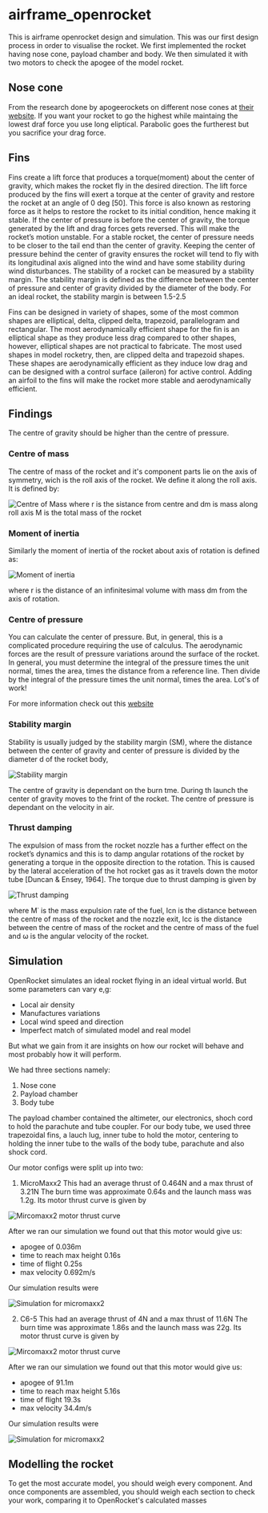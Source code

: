 # airframe_openrocket
This is airframe openrocket design and simulation. This was our first design process in order to visualise the rocket. We first implemented the rocket having nose cone, payload chamber and body. We then simulated it with two motors to check the apogee of the model rocket.

## Nose cone
From the research done by apogeerockets on different nose cones at [their website](https://www.apogeerockets.com/education/downloads/Newsletter346.pdf). If you want your rocket to go the highest while maintaing the lowest draf force you use long eliptical. Parabolic goes the furtherest but you sacrifice your drag force.

## Fins
Fins create a lift force that produces a torque(moment) about the center of gravity, which makes the rocket fly in the desired direction. The lift force produced by the fins will exert a torque at the center of gravity and restore the rocket at an angle of 0 deg [50]. This force is also known as restoring force as it helps to restore the rocket
to its initial condition, hence making it stable. If the center of pressure is before the center of gravity, the torque generated by the lift and drag forces gets reversed. This will make the rocket’s motion unstable. For a stable rocket, the center of pressure needs to be closer to the tail end than the center of gravity. Keeping the center of pressure behind the center of gravity ensures the rocket will tend to fly with its longitudinal axis aligned into the wind and have some stability during wind disturbances. The stability of a rocket can be measured by a stability margin. The stability margin is defined as the difference between the center of pressure and center of gravity divided by the diameter of the body. For an ideal rocket, the stability margin is between 1.5-2.5

Fins can be designed in variety of shapes, some of the most common shapes are elliptical, delta, clipped delta, trapezoid, parallelogram and rectangular. The most aerodynamically efficient shape for the fin is an elliptical shape as they produce less drag compared to other shapes, however, elliptical shapes are not practical to fabricate. The most used shapes in model rocketry, then, are clipped delta and trapezoid shapes. These shapes are aerodynamically efficient as they induce low drag and can be designed with a control surface (aileron) for active control. Adding an airfoil to the fins will make the rocket more stable and aerodynamically efficient.

## Findings
The centre of gravity should be higher than the centre of pressure.

### Centre of mass
The centre of mass of the rocket and it's component parts lie on the axis of symmetry, wich is the roll axis of the rocket. We define it along the roll axis. It is defined by: 

![Centre of Mass](img/centreofmass.png)
where r is the sistance from centre and dm is mass along roll axis M is the total mass of the rocket

### Moment of inertia
Similarly the moment of inertia of the rocket about axis of rotation is defined as:

![Moment of inertia](img/momentofinteria.png)

where r is the distance of an infinitesimal volume with mass dm from the axis of rotation.

### Centre of pressure
You can calculate the center of pressure. But, in general, this is a complicated procedure requiring the use of calculus. The aerodynamic forces are the result of pressure variations around the surface of the rocket. In general, you must determine the integral of the pressure times the unit normal, times the area, times the distance from a reference line. Then divide by the integral of the pressure times the unit normal, times the area. Lot's of work!

For more information check out this [website](https://estesrockets.com/wp-content/uploads/Educator/TIR_33_Center_of_Pressure.pdf)

### Stability margin
Stability is usually judged by the stability margin (SM), where the distance between the center of gravity and center of pressure is divided by the diameter d of the rocket body,

![Stability margin](img/stabilitymargin.png)

The centre of gravity is dependant on the burn tme. During th launch the center of gravity moves to the frint of the rocket. The centre of pressure is dependant on the velocity in air.

### Thrust damping
The expulsion of mass from the rocket nozzle has a further effect on the rocket’s dynamics and this is to damp angular rotations of the rocket by generating a torque in the opposite direction to the rotation. This is caused by the lateral acceleration of the hot rocket gas as it travels
down the motor tube [Duncan & Ensey, 1964].
The torque due to thrust damping is given by

![Thrust damping](img/thrustdamping.png)

where M˙
is the mass expulsion rate of the fuel, lcn is the distance between the centre of mass of
the rocket and the nozzle exit, lcc is the distance between the centre of mass of the rocket and
the centre of mass of the fuel and ω is the angular velocity of the rocket.


## Simulation
OpenRocket simulates an ideal rocket flying in an ideal virtual world. But some parameters can vary e,g:
- Local air density
- Manufactures variations
- Local wind speed and direction
- Imperfect match of simulated model and real model

But what we gain from it are insights on how our rocket will behave and most probably how it will perform.

We had three sections namely:
1. Nose cone
2. Payload chamber
3. Body tube

The payload chamber contained the altimeter, our electronics, shoch cord to hold the parachute and tube coupler.
For our body tube, we used three trapezoidal fins, a lauch lug, inner tube to hold the motor, centering to holding the inner tube to the walls of the body tube, parachute and also shock cord.

Our motor configs were split up into two:
1. MicroMaxx2
This had an average thrust of 0.464N and a max thrust of 3.21N
The burn time was approximate 0.64s and the launch mass was 1.2g.
Its motor thrust curve is given by

![Mircomaxx2 motor thrust curve](img/micromaxx2.png)

After we ran our simulation we found out that this motor would give us:
- apogee of 0.036m 
- time to reach max height 0.16s
- time of flight 0.25s
- max velocity 0.692m/s

Our simulation results were

![Simulation for micromaxx2](img/simulationmicromaxx2.JPG)

2. C6-5
This had an average thrust of 4N and a max thrust of 11.6N
The burn time was approximate 1.86s and the launch mass was 22g.
Its motor thrust curve is given by

![Mircomaxx2 motor thrust curve](img/c65.png)

After we ran our simulation we found out that this motor would give us:
- apogee of 91.1m 
- time to reach max height 5.16s
- time of flight 19.3s
- max velocity 34.4m/s

Our simulation results were

![Simulation for micromaxx2](img/simulationc65.JPG)

## Modelling the rocket
To get the most accurate model, you should weigh every component. And once components are assembled, you should weigh each section to check your work, comparing it to OpenRocket's calculated masses
